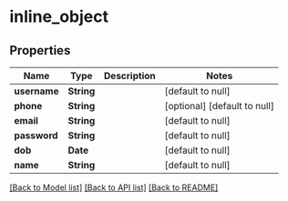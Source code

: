 # inline_object
## Properties

| Name | Type | Description | Notes |
|------------ | ------------- | ------------- | -------------|
| **username** | **String** |  | [default to null] |
| **phone** | **String** |  | [optional] [default to null] |
| **email** | **String** |  | [default to null] |
| **password** | **String** |  | [default to null] |
| **dob** | **Date** |  | [default to null] |
| **name** | **String** |  | [default to null] |

[[Back to Model list]](../README.md#documentation-for-models) [[Back to API list]](../README.md#documentation-for-api-endpoints) [[Back to README]](../README.md)

